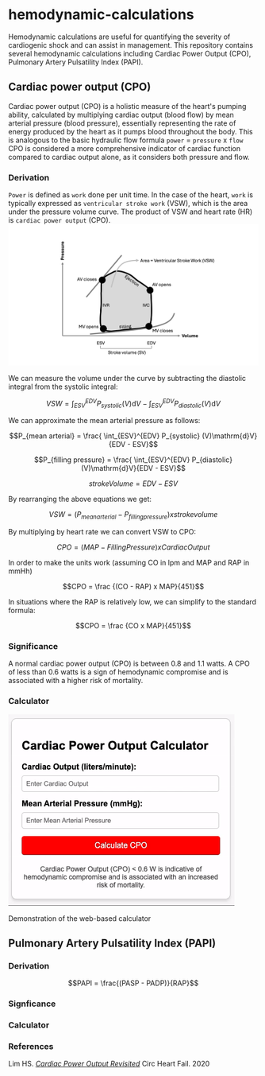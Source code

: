 # hemodynamic-calculations
Hemodynamic calculations are useful for quantifying the severity of cardiogenic shock and can assist in management.
This repository contains several hemodynamic calculations including Cardiac Power Output (CPO), Pulmonary Artery Pulsatility Index (PAPI).

## Cardiac power output (CPO)
Cardiac power output (CPO) is a holistic measure of the heart's pumping ability, calculated by multiplying cardiac output (blood flow) by mean arterial pressure (blood pressure), essentially representing the rate of energy produced by the heart as it pumps blood throughout the body. This is analogous to the basic hydraulic flow formula `power` = `pressure` x `flow` CPO is considered a more comprehensive indicator of cardiac function compared to cardiac output alone, as it considers both pressure and flow.

### Derivation
`Power` is defined as `work` done per unit time. In the case of the heart, `work` is typically expressed as `ventricular stroke work` (VSW), which is the area under the pressure volume curve. The product of VSW and heart rate (HR) is `cardiac power output` (CPO).
![](https://github.com/nickmmark/hemodynamic-calculations/blob/main/cardiac_stroke_work_figure.png)

We can measure the volume under the curve by subtracting the diastolic integral from the systolic integral:
```math
VSW = \int_{ESV}^{EDV} P_{systolic} (V)\mathrm{d}V - \int_{ESV}^{EDV} P_{diastolic} (V)\mathrm{d}V
```
We can approximate the mean arterial pressure as follows:
```math
P_{mean arterial} = \frac{ \int_{ESV}^{EDV} P_{systolic} (V)\mathrm{d}V}{EDV - ESV}
```
```math
P_{filling pressure} = \frac{ \int_{ESV}^{EDV} P_{diastolic} (V)\mathrm{d}V}{EDV - ESV}
```

```math
stroke Volume = EDV - ESV
```
By rearranging the above equations we get:
```math
VSW = (P_{mean arterial} - P_{filling pressure}) x stroke volume
```

By multiplying by heart rate we can convert VSW to CPO:
```math
CPO = (MAP - {Filling Pressure}) x {Cardiac Output}
```

In order to make the units work (assuming CO in lpm and MAP and RAP in mmHh)
```math
CPO = \frac {(CO - RAP) x MAP}{451}
```

In situations where the RAP is relatively low, we can simplify to the standard formula:
```math
CPO = \frac {CO x MAP}{451}
```

### Significance
A normal cardiac power output (CPO) is between 0.8 and 1.1 watts.
A CPO of less than 0.6 watts is a sign of hemodynamic compromise and is associated with a higher risk of mortality.

### Calculator
![](https://github.com/nickmmark/hemodynamic-calculations/blob/main/CPO_calculator_demo.gif)

Demonstration of the web-based calculator



## Pulmonary Artery Pulsatility Index (PAPI)
### Derivation
```math
PAPI = \frac{(PASP - PADP)}{RAP}
```

### Signficance


### Calculator


### References

Lim HS. _[Cardiac Power Output Revisited](https://doi.org/10.1161/CIRCHEARTFAILURE.120.007393)_ Circ Heart Fail. 2020

